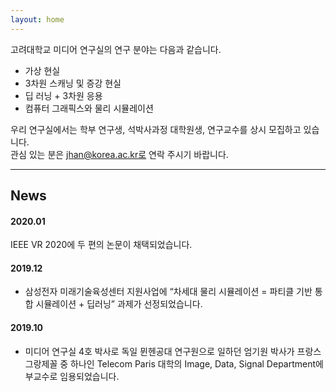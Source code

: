 ```yaml
---
layout: home
---
```


고려대학교 미디어 연구실의 연구 분야는 다음과 같습니다.
* 가상 현실
* 3차원 스캐닝 및 증강 현실
* 딥 러닝 + 3차원 응용
* 컴퓨터 그래픽스와 물리 시뮬레이션

우리 연구실에서는 학부 연구생, 석박사과정 대학원생, 연구교수를 상시 모집하고 있습니다.  
관심 있는 분은 jhan@korea.ac.kr로 연락 주시기 바랍니다.

<hr>

## News
#### 2020.01
IEEE VR 2020에 두 편의 논문이 채택되었습니다.

#### 2019.12
* 삼성전자 미래기술육성센터 지원사업에 “차세대 물리 시뮬레이션 = 파티클 기반 통합 시뮬레이션 + 딥러닝” 과제가 선정되었습니다.

#### 2019.10
* 미디어 연구실 4호 박사로 독일 뮌헨공대 연구원으로 일하던 엄기원 박사가 프랑스 그랑제꼴 중 하나인 Telecom Paris 대학의 Image, Data, Signal Department에 부교수로 임용되었습니다.